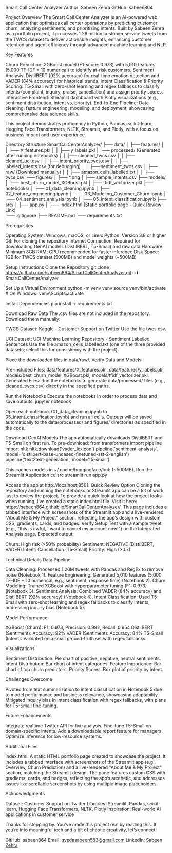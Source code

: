 Smart Call Center Analyzer
Author: Sabeen Zehra GitHub: sabeen864

Project Overview
The Smart Call Center Analyzer is an AI-powered web application that optimizes call center operations by predicting customer churn, analyzing sentiments, and prioritizing intents. Built by Sabeen Zehra as a portfolio project, it processes 1.26 million customer service tweets from the TWCS dataset to deliver actionable insights, enhancing customer retention and agent efficiency through advanced machine learning and NLP.

Key Features

Churn Prediction: XGBoost model (F1-score: 0.973) with 5,010 features (5,000 TF-IDF + 10 numerical) to identify at-risk customers.
Sentiment Analysis: DistilBERT (92% accuracy) for real-time emotion detection and VADER (84% accuracy) for historical trends.
Intent Classification & Priority Scoring: T5-Small with zero-shot learning and regex fallbacks to classify intents (complaint, inquiry, praise, cancellation) and assign priority scores.
Interactive Frontend: Streamlit dashboard with Plotly visualizations (e.g., sentiment distribution, intent vs. priority).
End-to-End Pipeline: Data cleaning, feature engineering, modeling, and deployment, showcasing comprehensive data science skills.

This project demonstrates proficiency in Python, Pandas, scikit-learn, Hugging Face Transformers, NLTK, Streamlit, and Plotly, with a focus on business impact and user experience.

Directory Structure
SmartCallCenterAnalyzer/
├── data/
│   ├── features/
│   │   ├── X_features.pkl
│   │   ├── y_labels.pkl
│   ├── processed/  (Generated after running notebooks)
│   │   ├── cleaned_twcs.csv
│   │   ├── cleaned_uci.csv
│   │   ├── intent_priority_twcs.csv
│   │   ├── labeled_intents.csv (for debugging)
│   │   ├── sentiment_twcs.csv
│   ├── raw/  (Download manually)
│   │   ├── amazon_cells_labelled.txt
│   │   ├── twcs.csv
├── figures/
│   ├── *.png
│   ├── sample_intents.csv
├── models/
│   ├── best_churn_model_XGBoost.pkl
│   ├── tfidf_vectorizer.pkl
├── notebooks/
│   ├── 01_data_cleaning.ipynb
│   ├── 02_feature_engineering.ipynb
│   ├── 03_Modeling_Customer_Churn.ipynb
│   ├── 04_sentiment_analysis.ipynb
│   ├── 05_intent_classification.ipynb
├── src/
│   ├── app.py
│
├── index.html  (Static portfolio page - Quick Review Link)   
├── .gitignore
├── README.md
├── requirements.txt

Prerequisites

Operating System: Windows, macOS, or Linux
Python: Version 3.8 or higher
Git: For cloning the repository
Internet Connection: Required for downloading GenAI models (DistilBERT, T5-Small) and raw data
Hardware: Minimum 8GB RAM; GPU recommended for faster inference
Disk Space: 1GB for TWCS dataset (500MB) and model weights (~500MB)

Setup Instructions
Clone the Repository
git clone https://github.com/sabeen864/SmartCallCenterAnalyzer.git
cd SmartCallCenterAnalyzer

Set Up a Virtual Environment
python -m venv venv
source venv/bin/activate  # On Windows: venv\Scripts\activate

Install Dependencies
pip install -r requirements.txt

Download Raw Data
The .csv files are not included in the repository. Download them manually:

TWCS Dataset: Kaggle - Customer Support on Twitter
Use the file twcs.csv.


UCI Dataset: UCI Machine Learning Repository - Sentiment Labelled Sentences
Use the file amazon_cells_labelled.txt (one of the three provided datasets; select this for consistency with the project).


Place the downloaded files in data/raw/.
Verify Data and Models

Pre-included Files: data/features/X_features.pkl, data/features/y_labels.pkl, models/best_churn_model_XGBoost.pkl, models/tfidf_vectorizer.pkl.
Generated Files: Run the notebooks to generate data/processed/ files (e.g., cleaned_twcs.csv) directly in the specified paths.

Run the Notebooks
Execute the notebooks in order to process data and save outputs:
jupyter notebook


Open each notebook (01_data_cleaning.ipynb to 05_intent_classification.ipynb) and run all cells.
Outputs will be saved automatically to the data/processed/ and figures/ directories as specified in the code.

Download GenAI Models
The app automatically downloads DistilBERT and T5-Small on first run. To pre-download:
from transformers import pipeline
import nltk
nltk.download('vader_lexicon')
pipeline('sentiment-analysis', model='distilbert-base-uncased-finetuned-sst-2-english')
pipeline('text2text-generation', model='t5-small')

This caches models in ~/.cache/huggingface/hub (~500MB).
Run the Streamlit Application
cd src
streamlit run app.py

Access the app at http://localhost:8501.
Quick Review Option
Cloning the repository and running the notebooks or Streamlit app can be a lot of work just to review the project. To provide a quick look at how the project looks when running, I’ve created a static index.html file. Visit it here: https://sabeen864.github.io/SmartCallCenterAnalyzer/. This page includes a tabbed interface with screenshots of the Streamlit app and a live-rendered "About Me & My Project" section, reflecting the app’s design with custom CSS, gradients, cards, and badges.
Verify Setup
Test with a sample tweet (e.g., "this is awful, I want to cancel my account now!") on the Integrated Analysis page. Expected output:

Churn: High risk (>50% probability)
Sentiment: NEGATIVE (DistilBERT, VADER)
Intent: Cancellation (T5-Small)
Priority: High (>0.7)

Technical Details
Data Pipeline

Data Cleaning: Processed 1.26M tweets with Pandas and RegEx to remove noise (Notebook 1).
Feature Engineering: Generated 5,010 features (5,000 TF-IDF + 10 numerical, e.g., sentiment, response time) (Notebook 2).
Churn Modeling: Trained XGBoost with hyperparameter tuning (F1: 0.973) (Notebook 3).
Sentiment Analysis: Combined VADER (84% accuracy) and DistilBERT (92% accuracy) (Notebook 4).
Intent Classification: Used T5-Small with zero-shot learning and regex fallbacks to classify intents, addressing inquiry bias (Notebook 5).

Model Performance

XGBoost (Churn): F1: 0.973, Precision: 0.992, Recall: 0.954
DistilBERT (Sentiment): Accuracy: 92%
VADER (Sentiment): Accuracy: 84%
T5-Small (Intent): Validated on a small ground-truth set with regex fallbacks

Visualizations

Sentiment Distribution: Pie chart of positive, negative, neutral sentiments.
Intent Distribution: Bar chart of intent categories.
Feature Importance: Bar chart of top churn predictors.
Priority Scores: Box plot of priority by intent.

Challenges Overcome

Pivoted from text summarization to intent classification in Notebook 5 due to model performance and business relevance, showcasing adaptability.
Mitigated inquiry bias in intent classification with regex fallbacks, with plans for T5-Small fine-tuning.

Future Enhancements

Integrate realtime Twitter API for live analysis.
Fine-tune T5-Small on domain-specific intents.
Add a downloadable report feature for managers.
Optimize inference for low-resource systems.

Additional Files

index.html: A static HTML portfolio page created to showcase the project. It includes a tabbed interface with screenshots of the Streamlit app (e.g., Overview, Churn Prediction) and a live-rendered "About Me & My Project" section, matching the Streamlit design. The page features custom CSS with gradients, cards, and badges, reflecting the app’s aesthetic, and addresses issues like scrollable screenshots by using multiple image placeholders.

Acknowledgments

Dataset: Customer Support on Twitter
Libraries: Streamlit, Pandas, scikit-learn, Hugging Face Transformers, NLTK, Plotly
Inspiration: Real-world AI applications in customer service

Thanks for stopping by. You’ve made this project real by reading this. If you’re into meaningful tech and a bit of chaotic creativity, let’s connect!

GitHub: sabeen864
Email: syedasabeen583@gmail.com
LinkedIn: [Sabeen Zehra](http://www.linkedin.com/in/sabeen-zehra-6635aa355)

